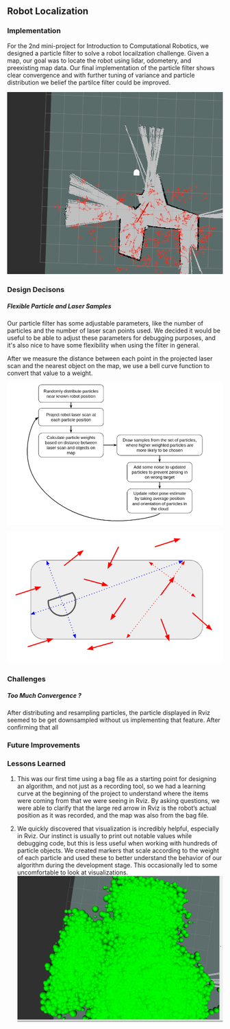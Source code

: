 ## Robot Localization

### Implementation

For the 2nd mini-project for Introduction to Computational Robotics, we designed a particle filter to solve a robot locailzation challenge. Given a map, our goal was to locate the robot using lidar, odometery, and preexisting map data. Our final implementation of the particle filter shows clear convergence and with further tuning of variance and particle distribution we belief the partilce filter could be improved.

![Converge](documentation/convergence.gif)

### Design Decisons
##### Flexible Particle and Laser Samples
Our particle filter has some adjustable parameters, like the number of particles and the number of laser scan points used. We decided it would be useful to be able to adjust these parameters for debugging purposes, and it's also nice to have some flexibility when using the filter in general.


After we measure the distance between each point in the projected laser scan and the nearest object on the map, we use a bell curve function to convert that value to a weight.

![Flow](https://github.com/amfry/robot_localization/blob/master/documentation/flow.png)

![Part](https://github.com/amfry/robot_localization/blob/master/documentation/part.png)

### Challenges
##### Too Much Convergence ?
After distributing and resampling particles, the particle displayed in Rviz seemed to be get downsampled without us implementing that feature.  After confirming that all 

### Future Improvements

### Lessons Learned
1. This was our first time using a bag file as a starting point for designing an algorithm, and not just as a recording tool, so we had a learning curve at the beginning of the project to understand where the items were coming from that we were seeing in Rviz. By asking questions, we were able to clarify that the large red arrow in Rviz is the robot’s actual position as it was recorded, and the map was also from the bag file.

2. We quickly discovered that visualization is incredibly helpful, especially in Rviz. Our instinct is usually to print out notable values while debugging code, but this is less useful when working with hundreds of particle objects. We created markers that scale according to the weight of each particle and used these to better understand the behavior of our algorithm during the development stage. This occasionally led to some uncomfortable to look at visualizations.
![Weights](https://github.com/amfry/robot_localization/blob/master/documentation/weights.png)
